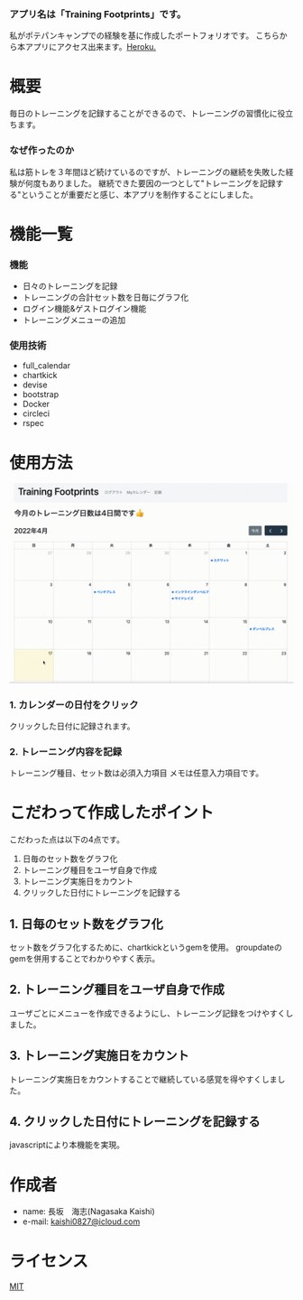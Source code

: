 ### アプリ名は「Training Footprints」です。
私がポテパンキャンプでの経験を基に作成したポートフォリオです。
こちらから本アプリにアクセス出来ます。[Heroku.](https://rails-kaishi-port.herokuapp.com)

# 概要
毎日のトレーニングを記録することができるので、トレーニングの習慣化に役立ちます。
### なぜ作ったのか
私は筋トレを３年間ほど続けているのですが、トレーニングの継続を失敗した経験が何度もありました。
継続できた要因の一つとして"トレーニングを記録する"ということが重要だと感じ、本アプリを制作することにしました。

# 機能一覧

### 機能
* 日々のトレーニングを記録
* トレーニングの合計セット数を日毎にグラフ化
* ログイン機能&ゲストログイン機能
* トレーニングメニューの追加

### 使用技術
* full_calendar
* chartkick
* devise
* bootstrap
* Docker
* circleci
* rspec

# 使用方法

![sample](https://github.com/NagasakaKaishi/rails-kaishi-port/blob/main/output.gif)

### 1. カレンダーの日付をクリック
クリックした日付に記録されます。

### 2. トレーニング内容を記録
トレーニング種目、セット数は必須入力項目
メモは任意入力項目です。


# こだわって作成したポイント
こだわった点は以下の4点です。
1. 日毎のセット数をグラフ化
2. トレーニング種目をユーザ自身で作成
3. トレーニング実施日をカウント
4. クリックした日付にトレーニングを記録する

## 1. 日毎のセット数をグラフ化
セット数をグラフ化するために、chartkickというgemを使用。
groupdateのgemを併用することでわかりやすく表示。

## 2. トレーニング種目をユーザ自身で作成
ユーザごとにメニューを作成できるようにし、トレーニング記録をつけやすくしました。

## 3. トレーニング実施日をカウント
トレーニング実施日をカウントすることで継続している感覚を得やすくしました。

## 4. クリックした日付にトレーニングを記録する
javascriptにより本機能を実現。

# 作成者
 
* name: 長坂　海志(Nagasaka Kaishi)
* e-mail: kaishi0827@icloud.com

# ライセンス

[MIT](https://choosealicense.com/licenses/mit/)
